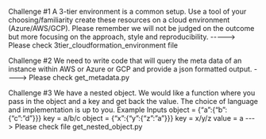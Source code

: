 Challenge #1
A 3-tier environment is a common setup. Use a tool of your choosing/familiarity create these 
resources on a cloud environment (Azure/AWS/GCP). Please remember we will not be judged 
on the outcome but more focusing on the approach, style and reproducibility.
-----> Please check 3tier_cloudformation_environment file


Challenge #2
We need to write code that will query the meta data of an instance within AWS or Azure or GCP
and provide a json formatted output. 
----> Please check get_metadata.py

Challenge #3
We have a nested object. We would like a function where you pass in the object and a key and 
get back the value. 
The choice of language and implementation is up to you.
Example Inputs
object = {“a”:{“b”:{“c”:”d”}}}
key = a/b/c
object = {“x”:{“y”:{“z”:”a”}}}
key = x/y/z
value = a
---> Please check file get_nested_object.py
